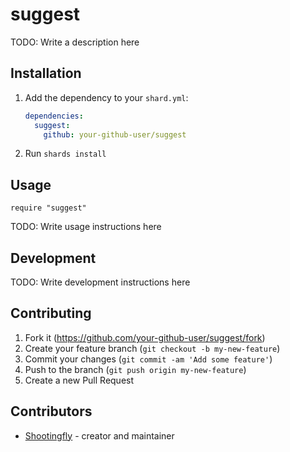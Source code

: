 # suggest

TODO: Write a description here

## Installation

1. Add the dependency to your `shard.yml`:

   ```yaml
   dependencies:
     suggest:
       github: your-github-user/suggest
   ```

2. Run `shards install`

## Usage

```crystal
require "suggest"
```

TODO: Write usage instructions here

## Development

TODO: Write development instructions here

## Contributing

1. Fork it (<https://github.com/your-github-user/suggest/fork>)
2. Create your feature branch (`git checkout -b my-new-feature`)
3. Commit your changes (`git commit -am 'Add some feature'`)
4. Push to the branch (`git push origin my-new-feature`)
5. Create a new Pull Request

## Contributors

- [Shootingfly](https://github.com/your-github-user) - creator and maintainer
